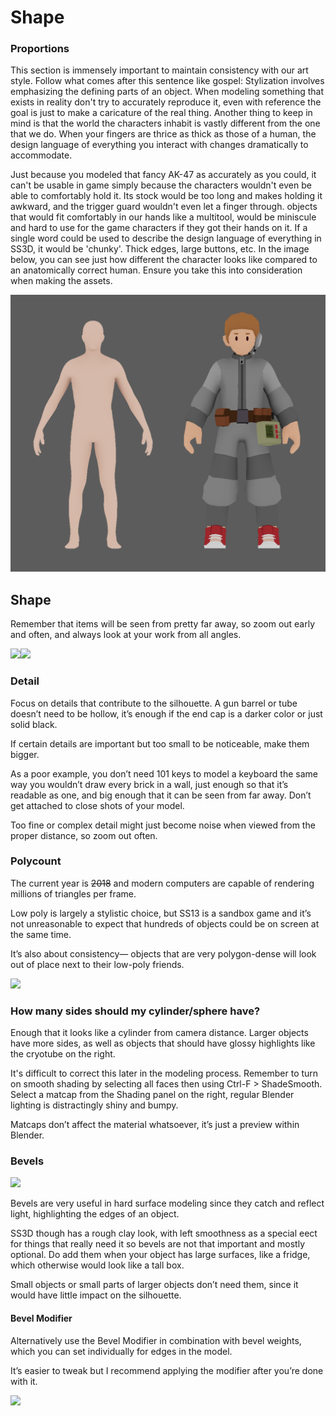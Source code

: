 # Shape

### Proportions

This section is immensely important to maintain consistency with our art style. Follow what comes after this sentence like gospel: Stylization involves emphasizing the defining parts of an object. When modeling something that exists in reality don't try to accurately reproduce it, even with reference the goal is just to make a caricature of the real thing. Another thing to keep in mind is that the world the characters inhabit is vastly different from the one that we do. When your fingers are thrice as thick as those of a human, the design language of everything you interact with changes dramatically to accommodate.&#x20;

Just because you modeled that fancy AK-47 as accurately as you could, it can't be usable in game simply because the characters wouldn't even be able to comfortably hold it. Its stock would be too long and makes holding it awkward, and the trigger guard wouldn't even let a finger through. objects that would fit comfortably in our hands like a multitool, would be miniscule and hard to use for the game characters if they got their hands on it. If a single word could be used to describe the design language of everything in SS3D, it would be 'chunky'. Thick edges, large buttons, etc. In the image below, you can see just how different the character looks like compared to an anatomically correct human. Ensure you take this into consideration when making the assets.

![](../../.gitbook/assets/7db283ca36d075a71180f4b3cf95dad0.png)

## Shape

Remember that items will be seen from pretty far away, so zoom out early and often, and always look at your work from all angles.&#x20;

![](https://lh4.googleusercontent.com/OR7j1GP7RnsZ9VBp9E2x4fA8UPFumg96DUUl4Z0vbrg54jJ3Co9BRemiKA60egF9t83L-vzPjju98NA1dfmfQSQ0MMB7K-lFU8iwTgHAEzfhVWwfwpMFFRNosSUoMK87Eo4-HIk5FGSfZmOswmT1Gw)![](https://lh6.googleusercontent.com/3a5EEc74F\_UZqQqthG\_\_\_KiLNPfFjrgI3sLqyGp8bnRGd4YS6mV8mczkSpLk0Z4KR-WZqhhIg5S8Ma7MTH5ihvkSzptV0PuiURv6BkeZZNVMZeKiwfv6zrgKSxJJ6W7AlQl5rRxfax2o4EyDOFQL7w)

### Detail

Focus on details that contribute to the silhouette. A gun barrel or tube doesn’t need to be hollow, it’s enough if the end cap is a darker color or just solid black.&#x20;

If certain details are important but too small to be noticeable, make them bigger.&#x20;

As a poor example, you don’t need 101 keys to model a keyboard the same way you wouldn’t draw every brick in a wall, just enough so that it’s readable as one, and big enough that it can be seen from far away. Don’t get attached to close shots of your model.&#x20;

Too fine or complex detail might just become noise when viewed from the proper distance, so zoom out often.

### Polycount

The current year is ~~2018~~ and modern computers are capable of rendering millions of triangles per frame.

Low poly is largely a stylistic choice, but SS13 is a sandbox game and it’s not unreasonable to expect that hundreds of objects could be on screen at the same time.&#x20;

It’s also about consistency— objects that are very polygon-dense will look out of place next to their low-poly friends.

![](https://lh5.googleusercontent.com/B8Ng2l48\_ocIF4\_XBjFFx5Nr2ZCF7ne2kSDfnYUcAgfbjDVfKHmShinm1ytzM2Q9Wi7s6ZLM4IK51K37dGh51tDzy62raDfEGq2gdeC3gHzRvYBmE9znS\_P7JWYC9v-XYouFmtjXOBOjG5bZXQI5Lg)

### How many sides should my cylinder/sphere have?

Enough that it looks like a cylinder from camera distance. Larger objects have more sides, as well as objects that should have glossy highlights like the cryotube on the right.&#x20;

It's difficult to correct this later in the modeling process. Remember to turn on smooth shading by selecting all faces then using Ctrl-F > ShadeSmooth. Select a matcap from the Shading panel on the right, regular Blender lighting is distractingly shiny and bumpy.

Matcaps don’t affect the material whatsoever, it’s just a preview within Blender.

### Bevels

![](https://lh6.googleusercontent.com/zlgNN209BSJVEJkbQOnZdDdaK0u7RkSYdrfi6e8vTqx0GcAof-yMU8xemzM-zJPUHsDWpZoxuoCSFGAYm4KlzjtT6TOxCZ5-sQs4W\_gXWK5osf0lP5prDNB3CmsO901y1rLCZq75PKBnsb-R\_CtgsA)<img src="https://lh6.googleusercontent.com/MlqE5hUs-CbPAQeuBsbYtWPhhvIgiraAAbdn_gDgDgbH7I0pgK9RBtgxsDmBd6LwtiRyTmgsonWECrwAiA_QM2KsjP0FCc_TpqPR8m6CpLeTI2O-FYrEqOIoDXbw459diROQ9ojtKKDLtoMLyoIYqQ" alt="" data-size="original">

Bevels are very useful in hard surface modeling since they catch and reflect light, highlighting the edges of an object.&#x20;

SS3D though has a rough clay look, with left smoothness as a special eect for things that really need it so bevels are not that important and mostly optional. Do add them when your object has large surfaces, like a fridge, which otherwise would look like a tall box.

Small objects or small parts of larger objects don’t need them, since it would have little impact on the silhouette.

#### Bevel Modifier

Alternatively use the Bevel Modifier in combination with bevel weights, which you can set individually for edges in the model.

It’s easier to tweak but I recommend applying the modifier after you’re done with it.

![](https://lh3.googleusercontent.com/6CJfVN1mCGlYOP5Tg7aTgzIQbYXkixxejWH3dFeHjfNsY4IBLibLStPXvBAMbBSw5zOhGmIdSN7fS77bD2So-SrYbvBUvJp7agDyvfZB42DWdm79O472ZO4f7lfsqCVzjs25yK-KBeGEAXONSSiQEg)
